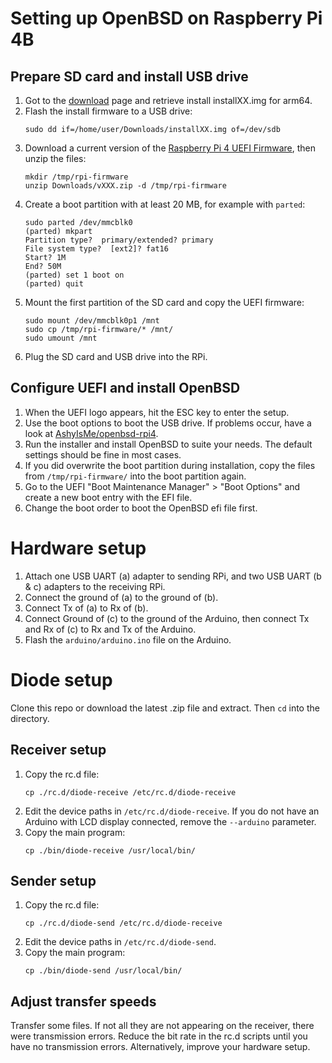 # Setting up OpenBSD on Raspberry Pi 4B
## Prepare SD card and install USB drive
1. Got to the [download](https://www.openbsd.org/faq/faq4.html#Download) page and retrieve install installXX.img for arm64.
1. Flash the install firmware to a USB drive:
   ```
   sudo dd if=/home/user/Downloads/installXX.img of=/dev/sdb
   ```
1. Download a current version of the [Raspberry Pi 4 UEFI Firmware](https://github.com/pftf/RPi4/tags), then unzip the files:
   ```
   mkdir /tmp/rpi-firmware
   unzip Downloads/vXXX.zip -d /tmp/rpi-firmware
   ```
1. Create a boot partition with at least 20 MB, for example with `parted`:
   ```
   sudo parted /dev/mmcblk0
   (parted) mkpart
   Partition type?  primary/extended? primary
   File system type?  [ext2]? fat16
   Start? 1M
   End? 50M
   (parted) set 1 boot on
   (parted) quit
   ```
1. Mount the first partition of the SD card and copy the UEFI firmware:
   ```
   sudo mount /dev/mmcblk0p1 /mnt
   sudo cp /tmp/rpi-firmware/* /mnt/
   sudo umount /mnt
   ```
1. Plug the SD card and USB drive into the RPi.

## Configure UEFI and install OpenBSD
1. When the UEFI logo appears, hit the ESC key to enter the setup.
1. Use the boot options to boot the USB drive.  If problems occur, have a look at [AshyIsMe/openbsd-rpi4](https://github.com/AshyIsMe/openbsd-rpi4).
1. Run the installer and install OpenBSD to suite your needs. The default settings should be fine in most cases.
1. If you did overwrite the boot partition during installation, copy the files from `/tmp/rpi-firmware/` into the boot partition again.
1. Go to the UEFI "Boot Maintenance Manager" > "Boot Options" and create a new boot entry with the EFI file.
1. Change the boot order to boot the OpenBSD efi file first.

# Hardware setup
1. Attach one USB UART (a) adapter to sending RPi, and two USB UART (b & c) adapters to the receiving RPi.
1. Connect the ground of (a) to the ground of (b).
1. Connect Tx of (a) to Rx of (b).
1. Connect Ground of (c) to the ground of the Arduino, then connect Tx and Rx of (c) to Rx and Tx of the Arduino.
1. Flash the `arduino/arduino.ino` file on the Arduino.

# Diode setup
Clone this repo or download the latest .zip file and extract. Then `cd` into the directory.
## Receiver setup
1. Copy the rc.d file:
   ```
   cp ./rc.d/diode-receive /etc/rc.d/diode-receive
   ```
1. Edit the device paths in `/etc/rc.d/diode-receive`. If you do not have an Arduino with LCD display connected, remove the `--arduino` parameter.
1. Copy the main program:
   ```
   cp ./bin/diode-receive /usr/local/bin/
   ```

## Sender setup
1. Copy the rc.d file:
   ```
   cp ./rc.d/diode-send /etc/rc.d/diode-receive
   ```
1. Edit the device paths in `/etc/rc.d/diode-send`.
1. Copy the main program:
   ```
   cp ./bin/diode-send /usr/local/bin/
   ```

## Adjust transfer speeds
Transfer some files. If not all they are not appearing on the receiver, there were transmission errors. Reduce the bit rate in the rc.d scripts until you have no transmission errors. Alternatively, improve your hardware setup.
